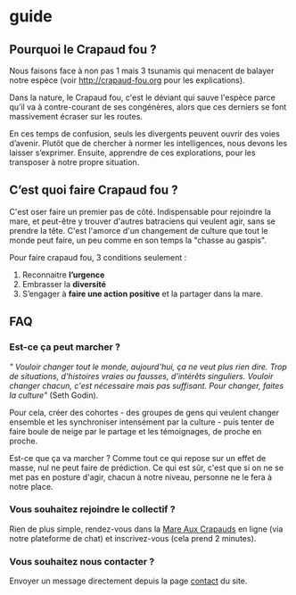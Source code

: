 ﻿# guide

## Pourquoi le Crapaud fou ? 
Nous faisons face à non pas 1 mais 3 tsunamis qui menacent de balayer notre espèce (voir http://crapaud-fou.org pour les explications). 

Dans la nature, le Crapaud fou, c'est le déviant qui sauve l'espèce parce qu’il va à contre-courant de ses congénères, alors que ces derniers se font massivement écraser sur les routes. 

En ces temps de confusion, seuls les divergents peuvent ouvrir des voies d’avenir. Plutôt que de chercher à normer les intelligences, nous devons les laisser s’exprimer. 
Ensuite, apprendre de ces explorations, pour les transposer à notre propre situation. 

## C’est quoi faire Crapaud fou ? 
C'est oser faire un premier pas de côté.
Indispensable pour rejoindre la mare, et peut-être y trouver d'autres batraciens qui veulent agir, sans se prendre la tête.
C'est l'amorce d'un changement de culture que tout le monde peut faire, un peu comme en son temps la "chasse au gaspis".

Pour faire crapaud fou, 3 conditions seulement :
1) Reconnaitre **l’urgence**
2) Embrasser la **diversité**
3) S’engager à **faire une action positive** et la partager dans la mare. 

## FAQ
### Est-ce ça peut marcher ?
*" Vouloir changer tout le monde, aujourd'hui, ça ne veut plus rien dire. Trop de situations, d'histoires vraies ou fausses, d'intérêts singuliers. Vouloir changer chacun, c'est nécessaire mais pas suffisant. Pour changer, faites la culture"* (Seth Godin).

Pour cela, créer des cohortes - des groupes de gens qui veulent changer ensemble et les synchroniser intensément par la culture - puis tenter de faire boule de neige par le partage et les témoignages, de proche en proche.

Est-ce que ça va marcher ? Comme tout ce qui repose sur un effet de masse, nul ne peut faire de prédiction.
Ce qui est sûr, c'est que si on ne se met pas en posture d'agir, chacun à notre niveau, personne ne le fera à notre place.

### Vous souhaitez rejoindre le collectif ? 
Rien de plus simple, rendez-vous dans la [Mare Aux Crapauds](https://coa.crapaud-fou.org) en ligne (via notre plateforme de chat) et inscrivez-vous (cela prend 2 minutes).

### Vous souhaitez nous contacter ?
Envoyer un message directement depuis la page [contact](http://crapaud-fou.org/contact/) du site.
